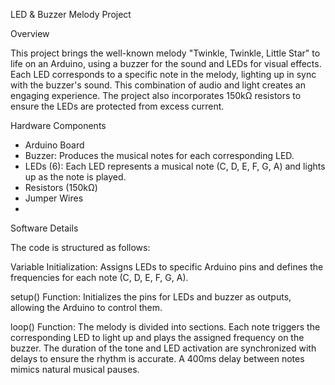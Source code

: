 LED & Buzzer Melody Project

Overview

This project brings the well-known melody "Twinkle, Twinkle, Little Star" to life on an Arduino, using a buzzer for the sound and LEDs for visual effects. Each LED corresponds to a specific note in the melody, lighting up in sync with the buzzer's sound. This combination of audio and light creates an engaging experience. The project also incorporates 150kΩ resistors to ensure the LEDs are protected from excess current.

Hardware Components

- Arduino Board
- Buzzer: Produces the musical notes for each corresponding LED.
- LEDs (6): Each LED represents a musical note (C, D, E, F, G, A) and lights up as the note is played.
- Resistors (150kΩ)
- Jumper Wires
- 
Software Details

The code is structured as follows:

Variable Initialization: Assigns LEDs to specific Arduino pins and defines the frequencies for each note (C, D, E, F, G, A).

setup() Function: Initializes the pins for LEDs and buzzer as outputs, allowing the Arduino to control them.

loop() Function: The melody is divided into sections. Each note triggers the corresponding LED to light up and plays the assigned frequency on the buzzer. The duration of the tone and LED activation are synchronized with delays to ensure the rhythm is accurate. A 400ms delay between notes mimics natural musical pauses.
